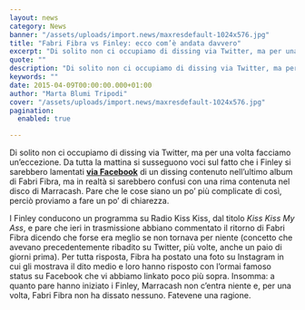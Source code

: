 ```yaml
---
layout: news
category: News
banner: "/assets/uploads/import.news/maxresdefault-1024x576.jpg"
title: "Fabri Fibra vs Finley: ecco com’è andata davvero"
excerpt: "Di solito non ci occupiamo di dissing via Twitter, ma per una volta facciamo un’eccezione. Da tutta la mattina si susseguono voci sul fatto che i Finley si sarebbero lamentati via Facebook di un dissing contenuto nell’ultimo album di Fabri Fibra, ma in realtà si sarebbero confusi con una rima contenuta nel disco di Marracash. [&hellip"
quote: ""
description: "Di solito non ci occupiamo di dissing via Twitter, ma per una volta facciamo un’eccezione. Da tutta la mattina si susseguono voci sul fatto che i Finley si sarebbero lamentati via Facebook di un dissing contenuto nell’ultimo album di Fabri Fibra, ma in realtà si sarebbero confusi con una rima contenuta nel disco di Marracash. [&hellip"
keywords: ""
date: 2015-04-09T00:00:00.000+01:00
author: "Marta Blumi Tripodi"
cover: "/assets/uploads/import.news/maxresdefault-1024x576.jpg"
pagination:
  enabled: true

---
```


[](https://hotmc.com/wp-content/uploads/2015/04/maxresdefault.jpg)

Di solito non ci occupiamo di dissing via Twitter, ma per una volta facciamo un’eccezione. Da tutta la mattina si susseguono voci sul fatto che i Finley si sarebbero lamentati [**via Facebook**](https://www.facebook.com/finleyofficial/photos/a.407188711486.193849.91646201486/10153557690741487/?type=1&theater "https://www.facebook.com/finleyofficial/photos/a.407188711486.193849.91646201486/10153557690741487/?type=1&theater") di un dissing contenuto nell’ultimo album di Fabri Fibra, ma in realtà si sarebbero confusi con una rima contenuta nel disco di Marracash. Pare che le cose siano un po’ più complicate di così, perciò proviamo a fare un po’ di chiarezza.

I Finley conducono un programma su Radio Kiss Kiss, dal titolo _Kiss Kiss My Ass_, e pare che ieri in trasmissione abbiano commentato il ritorno di Fabri Fibra dicendo che forse era meglio se non tornava per niente (concetto che avevano precedentemente ribadito su Twitter, più volte, anche un paio di giorni prima). Per tutta risposta, Fibra ha postato una foto su Instagram in cui gli mostrava il dito medio e loro hanno risposto con l’ormai famoso status su Facebook che vi abbiamo linkato poco più sopra. Insomma: a quanto pare hanno iniziato i Finley, Marracash non c’entra niente e, per una volta, Fabri Fibra non ha dissato nessuno. Fatevene una ragione.